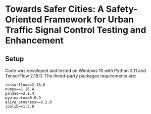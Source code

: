 # Towards Safer Cities: A Safety-Oriented Framework for Urban Traffic Signal Control Testing and Enhancement
## Setup
Code was developed and tested on Windows 10 with Python 3.11 and TensorFlow 2.18.0.
The thired-party packages requirements are:
```
tensorflow==2.18.0
numpy==1.26.4
pandas==2.1.4
pywinauto==0.6.9
alive_progress==3.2.0
joblib==1.2.0
```

